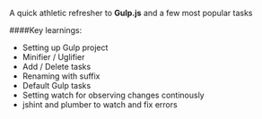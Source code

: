 A quick athletic refresher to **Gulp.js** and a few most popular tasks

####Key learnings:

- Setting up Gulp project
- Minifier / Uglifier
- Add / Delete tasks
- Renaming with suffix
- Default Gulp tasks
- Setting watch for observing changes continously
- jshint and plumber to watch and fix errors